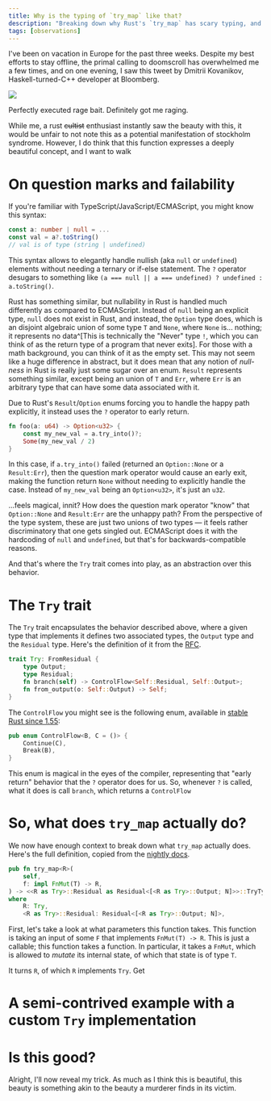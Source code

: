 ```yaml
---
title: Why is the typing of `try_map` like that?
description: "Breaking down why Rust's `try_map` has scary typing, and why it makes sense."
tags: [observations]
---
```


I've been on vacation in Europe for the past three weeks. Despite my best efforts to stay offline, the primal calling to doomscroll has overwhelmed me a few times, and on one evening, I saw this tweet by Dmitrii Kovanikov, Haskell-turned-C++ developer at Bloomberg.

![](https://x.com/ChShersh/status/1947739485971833085)

Perfectly executed rage bait. Definitely got me raging.

While me, a rust ~~cultist~~ enthusiast instantly saw the beauty with this, it would be unfair to not note this as a potential manifestation of stockholm syndrome. However, I do think that this function expresses a deeply beautiful concept, and I want to walk 
# On question marks and failability

If you're familiar with TypeScript/JavaScript/ECMAScript, you might know this syntax:

```typescript
const a: number | null = ...
const val = a?.toString()
// val is of type (string | undefined)
```

This syntax allows to elegantly handle nullish (aka `null` or `undefined`) elements without needing a ternary or if-else statement. The `?` operator desugars to something like `(a === null || a === undefined) ? undefined : a.toString()`.

Rust has something similar, but nullability in Rust is handled much differently as compared to ECMAScript. Instead of `null` being an explicit type, `null` does not exist in Rust, and instead, the `Option` type does, which is an disjoint algebraic union of some type `T` and `None`, where `None` is... nothing; it represents no data^[This is technically the "Never" type `!`, which you can think of as the return type of a program that never exits]. For those with a math background, you can think of it as the empty set. This may not seem like a huge difference in abstract, but it does mean that any notion of *null-ness* in Rust is really just some sugar over an enum. `Result` represents something similar, except being an union of `T` and `Err`, where `Err` is an arbitrary type that can have some data associated with it.

Due to Rust's `Result`/`Option` enums forcing you to handle the happy path explicitly, it instead uses the `?` operator to early return.

```rust
fn foo(a: u64) -> Option<u32> {
    const my_new_val = a.try_into()?;
    Some(my_new_val / 2)
}
```

In this case, if `a.try_into()` failed (returned an `Option::None` or a `Result:Err`), then the question mark operator would cause an early exit, making the function return `None` without needing to explicitly handle the case. Instead of `my_new_val` being an `Option<u32>`, it's just an `u32`.

...feels magical, innit? How does the question mark operator "know" that `Option::None` and `Result:Err` are the unhappy path? From the perspective of the type system, these are just two unions of two types — it feels rather discriminatory that one gets singled out. ECMAScript does it with the hardcoding of `null` and `undefined`, but that's for backwards-compatible reasons.

And that's where the `Try` trait comes into play, as an abstraction over this behavior.
# The `Try` trait

The `Try` trait encapsulates the behavior described above, where a given type that implements it defines two associated types, the `Output` type and the `Residual` type. Here's the definition of it from the [RFC](https://rust-lang.github.io/rfcs/3058-try-trait-v2.html).

```rust
trait Try: FromResidual {
    type Output;
    type Residual;
    fn branch(self) -> ControlFlow<Self::Residual, Self::Output>;
    fn from_output(o: Self::Output) -> Self;
}
```

The `ControlFlow` you might see is the following enum, available in [stable Rust since 1.55](https://doc.rust-lang.org/std/ops/enum.ControlFlow.html):

```rust
pub enum ControlFlow<B, C = ()> {
    Continue(C),
    Break(B),
}
```

This enum is magical in the eyes of the compiler, representing that "early return" behavior that the `?` operator does for us. So, whenever `?` is called, what it does is call `branch`, which returns a `ControlFlow`

# So, what does `try_map` actually do?

We now have enough context to break down what `try_map` actually does. Here's the full definition, copied from the [nightly docs](https://doc.rust-lang.org/nightly/std/primitive.array.html#method.try_map).

```rust
pub fn try_map<R>(
    self,
    f: impl FnMut(T) -> R,
) -> <<R as Try>::Residual as Residual<[<R as Try>::Output; N]>>::TryType
where
    R: Try,
    <R as Try>::Residual: Residual<[<R as Try>::Output; N]>,
```

First, let's take a look at what parameters this function takes. This function is taking an input of some `F` that implements `FnMut(T) -> R`. This is just a callable; this function takes a function. In particular, it takes a `FnMut`, which is allowed to *mutate* its internal state, of which that state is of type `T`. 

It turns `R`, of which `R` implements `Try`. Get

# A semi-contrived example with a custom `Try` implementation

# Is this good?

Alright, I'll now reveal my trick. As much as I think this is beautiful, this beauty is something akin to the beauty a murderer finds in its victim. 